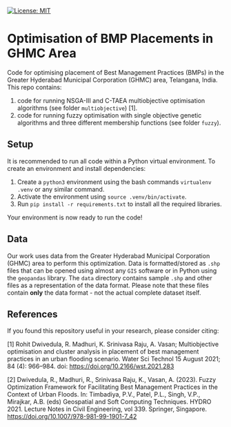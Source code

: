 [![License: MIT](https://img.shields.io/badge/License-MIT-yellow.svg)](https://opensource.org/licenses/MIT)
# Optimisation of BMP Placements in GHMC Area

Code for optimising placement of Best Management Practices (BMPs) in the Greater Hyderabad Municipal Corporation (GHMC) area, Telangana, India. This repo contains:

1. code for running NSGA-III and C-TAEA multiobjective optimisation algorithms (see folder `multiobjective`) [1].
2. code for running fuzzy optimisation with single objective genetic algorithms and three different membership functions (see folder `fuzzy`).

## Setup

It is recommended to run all code within a Python virtual environment. To create an environment and install dependencies:

1. Create a `python3` environment using the bash commands `virtualenv .venv` or any similar command. 
2. Activate the environment using `source .venv/bin/activate`.
3. Run `pip install -r requirements.txt` to install all the required libraries.

Your environment is now ready to run the code!

## Data
Our work uses data from the Greater Hyderabad Municipal Corporation (GHMC) area to perform this optimization. Data is formatted/stored as `.shp` files that can be opened using almost any `GIS` software or in Python using the `geopandas` library. The `data` directory contains sample `.shp` and other files as a representation of the data format. Please note that these files contain **only** the data format - not the actual complete dataset itself.

## References

If you found this repository useful in your research, please consider citing:

[1] Rohit Dwivedula, R. Madhuri, K. Srinivasa Raju, A. Vasan; Multiobjective optimisation and cluster analysis in placement of best management practices in an urban flooding scenario. Water Sci Technol 15 August 2021; 84 (4): 966–984. doi: https://doi.org/10.2166/wst.2021.283

[2] Dwivedula, R., Madhuri, R., Srinivasa Raju, K., Vasan, A. (2023). Fuzzy Optimization Framework for Facilitating Best Management Practices in the Context of Urban Floods. In: Timbadiya, P.V., Patel, P.L., Singh, V.P., Mirajkar, A.B. (eds) Geospatial and Soft Computing Techniques. HYDRO 2021. Lecture Notes in Civil Engineering, vol 339. Springer, Singapore. https://doi.org/10.1007/978-981-99-1901-7_42
